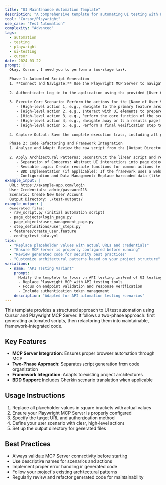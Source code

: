 ```yaml
---
title: "UI Maintenance Automation Template"
description: "A comprehensive template for automating UI testing with Playwright MCP Server integration"
tool: "Cursor/Playwright"
use_case: "Test Automation"
complexity: "Advanced"
tags:
  - automation
  - testing
  - playwright
  - ui-testing
  - cursor
date: 2024-03-22
prompt: |
  Okay, Cursor, I need you to perform a two-stage task:
  
  Phase 1: Automated Script Generation
  1. **Connect and Navigate:** Use the Playwright MCP Server to navigate to the website `[Specified URL]`. Ensure that the MCP Server is actively handling the browser automation to validate its integration. Do not simulate the tests statically or bypass the MCP Server. All interactions must be routed through MCP.
  
  2. Authenticate: Log in to the application using the provided [User Credentials] or you can use an existing user storage file [Specified storage file].
  
  3. Execute Core Scenario: Perform the actions for the [Name of User Scenario, e.g., "Create a New User" or "Submit a Form"].
     - [High-level action 1, e.g., Navigate to the primary feature area]
     - [High-level action 2, e.g., Interact with UI elements to prepare for the main task]
     - [High-level action 3, e.g., Perform the core function of the scenario]
     - [High-level action 4, e.g., Navigate away or to a results page]
     - [High-level action 5, e.g., Perform a final verification step to confirm the outcome]
  
  4. Capture Output: Save the complete execution trace, including all generated code and action logs, to a designated [Output Directory].
  
  Phase 2: Code Refactoring and Framework Integration
  1. Analyze and Adapt: Review the raw script from the [Output Directory]. Your primary task is to refactor and integrate this code into the project's established test automation framework.
  
  2. Apply Architectural Patterns: Deconstruct the linear script and reorganize it according to the project's design principles. This includes:
     - Separation of Concerns: Abstract UI interactions into page objects, component models, or domain-specific modules.
     - Reusable Logic: Create reusable functions for common actions (e.g., login, search, navigation) and step definitions.
     - BDD Implementation (if applicable): If the framework uses a Behavior-Driven Development (BDD) approach, translate the user scenario into the Gherkin Given/When/Then syntax and implement the corresponding step definition methods.
     - Configuration and Data Management: Replace hardcoded data (like URLs or search terms) with variables managed through configuration files or data-driven methods.
example_input: |
  URL: https://example-app.com/login
  User Credentials: admin/password123
  Scenario: Create New User Account
  Output Directory: ./test-outputs/
example_output: |
  Generated files:
  - raw_script.py (initial automation script)
  - page_objects/login_page.py
  - page_objects/user_management_page.py
  - step_definitions/user_steps.py
  - features/create_user.feature
  - config/test_data.yml
tips:
  - "Replace placeholder values with actual URLs and credentials"
  - "Ensure MCP Server is properly configured before running"
  - "Review generated code for security best practices"
  - "Customize architectural patterns based on your project structure"
variations:
  - name: "API Testing Variant"
    prompt: |
      Modify the template to focus on API testing instead of UI testing:
      - Replace Playwright MCP with API testing tools
      - Focus on endpoint validation and response verification
      - Include authentication token management
    description: "Adapted for API automation testing scenarios"
---
```


This template provides a structured approach to UI test automation using Cursor and Playwright MCP Server. It follows a two-phase approach: first generating automated scripts, then refactoring them into maintainable, framework-integrated code.

## Key Features

- **MCP Server Integration**: Ensures proper browser automation through MCP
- **Two-Phase Approach**: Separates script generation from code organization
- **Framework Integration**: Adapts to existing project architectures
- **BDD Support**: Includes Gherkin scenario translation when applicable

## Usage Instructions

1. Replace all placeholder values in square brackets with actual values
2. Ensure your Playwright MCP Server is properly configured
3. Specify the target URL and authentication method
4. Define your user scenario with clear, high-level actions
5. Set up the output directory for generated files

## Best Practices

- Always validate MCP Server connectivity before starting
- Use descriptive names for scenarios and actions
- Implement proper error handling in generated code
- Follow your project's existing architectural patterns
- Regularly review and refactor generated code for maintainability 